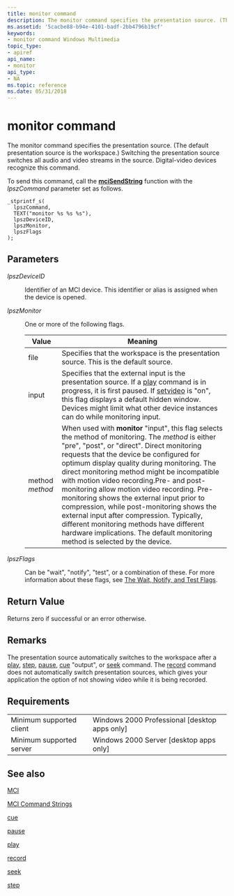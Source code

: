 ```yaml
---
title: monitor command
description: The monitor command specifies the presentation source. (The default presentation source is the workspace.) Switching the presentation source switches all audio and video streams in the source. Digital-video devices recognize this command.
ms.assetid: '5cacbe88-b94e-4101-badf-2bb4796b19cf'
keywords:
- monitor command Windows Multimedia
topic_type:
- apiref
api_name:
- monitor
api_type:
- NA
ms.topic: reference
ms.date: 05/31/2018
---
```


# monitor command

The monitor command specifies the presentation source. (The default presentation source is the workspace.) Switching the presentation source switches all audio and video streams in the source. Digital-video devices recognize this command.

To send this command, call the [**mciSendString**](https://msdn.microsoft.com/library/Dd757161(v=VS.85).aspx) function with the *lpszCommand* parameter set as follows.

``` syntax
_stprintf_s(
  lpszCommand, 
  TEXT("monitor %s %s %s"), 
  lpszDeviceID, 
  lpszMonitor, 
  lpszFlags
); 
```

## Parameters

<dl> <dt>

<span id="lpszDeviceID"></span><span id="lpszdeviceid"></span><span id="LPSZDEVICEID"></span>*lpszDeviceID*
</dt> <dd>

Identifier of an MCI device. This identifier or alias is assigned when the device is opened.

</dd> <dt>

<span id="lpszMonitor"></span><span id="lpszmonitor"></span><span id="LPSZMONITOR"></span>*lpszMonitor*
</dt> <dd>

One or more of the following flags.



| Value           | Meaning                                                                                                                                                                                                                                                                                                                                                                                                                                                                                                                                                                                                                                                            |
|-----------------|--------------------------------------------------------------------------------------------------------------------------------------------------------------------------------------------------------------------------------------------------------------------------------------------------------------------------------------------------------------------------------------------------------------------------------------------------------------------------------------------------------------------------------------------------------------------------------------------------------------------------------------------------------------------|
| file            | Specifies that the workspace is the presentation source. This is the default source.                                                                                                                                                                                                                                                                                                                                                                                                                                                                                                                                                                               |
| input           | Specifies that the external input is the presentation source. If a [play](play.md) command is in progress, it is first paused. If [setvideo](setvideo.md) is "on", this flag displays a default hidden window. Devices might limit what other device instances can do while monitoring input.                                                                                                                                                                                                                                                                                                                                                                    |
| method *method* | When used with **monitor** "input", this flag selects the method of monitoring. The *method* is either "pre", "post", or "direct". Direct monitoring requests that the device be configured for optimum display quality during monitoring. The direct monitoring method might be incompatible with motion video recording.Pre- and post-monitoring allow motion video recording. Pre-monitoring shows the external input prior to compression, while post-monitoring shows the external input after compression. Typically, different monitoring methods have different hardware implications. The default monitoring method is selected by the device.<br/> |



 

</dd> <dt>

<span id="lpszFlags"></span><span id="lpszflags"></span><span id="LPSZFLAGS"></span>*lpszFlags*
</dt> <dd>

Can be "wait", "notify", "test", or a combination of these. For more information about these flags, see [The Wait, Notify, and Test Flags](the-wait-notify-and-test-flags.md).

</dd> </dl>

## Return Value

Returns zero if successful or an error otherwise.

## Remarks

The presentation source automatically switches to the workspace after a [play](play.md), [step](step.md), [pause](pause.md), [cue](cue.md) "output", or [seek](seek.md) command. The [record](record.md) command does not automatically switch presentation sources, which gives your application the option of not showing video while it is being recorded.

## Requirements



|                                     |                                                            |
|-------------------------------------|------------------------------------------------------------|
| Minimum supported client<br/> | Windows 2000 Professional \[desktop apps only\]<br/> |
| Minimum supported server<br/> | Windows 2000 Server \[desktop apps only\]<br/>       |



## See also

<dl> <dt>

[MCI](mci.md)
</dt> <dt>

[MCI Command Strings](mci-command-strings.md)
</dt> <dt>

[cue](cue.md)
</dt> <dt>

[pause](pause.md)
</dt> <dt>

[play](play.md)
</dt> <dt>

[record](record.md)
</dt> <dt>

[seek](seek.md)
</dt> <dt>

[step](step.md)
</dt> </dl>

 

 





